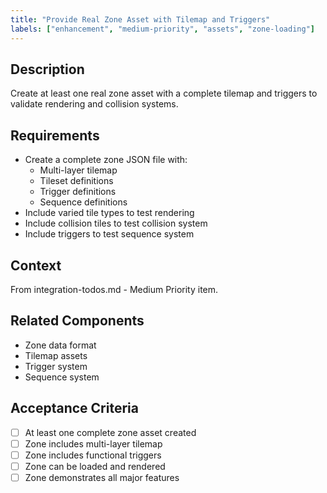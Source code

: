 ```yaml
---
title: "Provide Real Zone Asset with Tilemap and Triggers"
labels: ["enhancement", "medium-priority", "assets", "zone-loading"]
---
```


## Description
Create at least one real zone asset with a complete tilemap and triggers to validate rendering and collision systems.

## Requirements
- Create a complete zone JSON file with:
  - Multi-layer tilemap
  - Tileset definitions
  - Trigger definitions
  - Sequence definitions
- Include varied tile types to test rendering
- Include collision tiles to test collision system
- Include triggers to test sequence system

## Context
From integration-todos.md - Medium Priority item.

## Related Components
- Zone data format
- Tilemap assets
- Trigger system
- Sequence system

## Acceptance Criteria
- [ ] At least one complete zone asset created
- [ ] Zone includes multi-layer tilemap
- [ ] Zone includes functional triggers
- [ ] Zone can be loaded and rendered
- [ ] Zone demonstrates all major features
